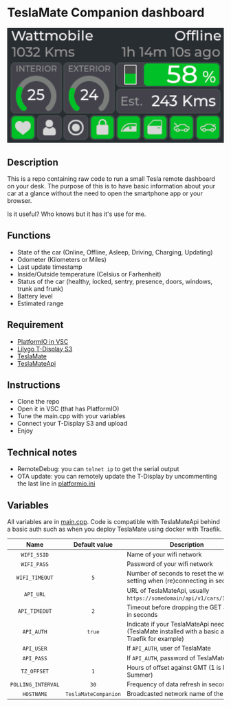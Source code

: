 # TeslaMate Companion dashboard

![main](img/main.png)

## Description
This is a repo containing raw code to run a small Tesla remote dashboard on your desk. The purpose of this is to have basic information about your car at a glance without the need to open the smartphone app or your browser.

Is it useful? Who knows but it has it's use for me.

## Functions
- State of the car (Online, Offline, Asleep, Driving, Charging, Updating)
- Odometer (Kilometers or Miles)
- Last update timestamp
- Inside/Outside temperature (Celsius or Farhenheit)
- Status of the car (healthy, locked, sentry, presence, doors, windows, trunk and frunk)
- Battery level
- Estimated range

## Requirement
- [PlatformIO in VSC](https://platformio.org/)
- [Lilygo T-Display S3](https://www.lilygo.cc/products/t-display-s3)
- [TeslaMate](https://github.com/teslamate-org/teslamate)
- [TeslaMateApi](https://github.com/tobiasehlert/teslamateapi)

## Instructions
- Clone the repo
- Open it in VSC (that has PlatformIO)
- Tune the main.cpp with your variables
- Connect your T-Display S3 and upload
- Enjoy

## Technical notes
- RemoteDebug: you can `telnet ip` to get the serial output
- OTA update: you can remotely update the T-Display by uncommenting the last line in [platformio.ini](./platformio.ini)

## Variables

All variables are in [main.cpp](./src/main.cpp). Code is compatible with TeslaMateApi behind a basic auth such as when you deploy TeslaMate using docker with Traefik.

| Name | Default value | Description
|:-:|:-:|--|
|`WIFI_SSID`||Name of your wifi network|
|`WIFI_PASS`||Password of your wifi network|
|`WIFI_TIMEOUT`|`5`|Number of seconds to reset the wifi setting when (re)connecting in seconds|
|`API_URL`||URL of TeslaMateApi, usually `https://somedomain/api/v1/cars/1/status`|
|`API_TIMEOUT`|`2`|Timeout before dropping the GET attempt in seconds|
|`API_AUTH`|`true`|Indicate if your TeslaMateApi need auth (TeslaMate installed with a basic auth by Traefik for example)|
|`API_USER`||If `API_AUTH`, user of TeslaMate|
|`API_PASS`||If `API_AUTH`, password of TeslaMate|
|`TZ_OFFSET`|`1`|Hours of offset against GMT (1 is France Summer)|
|`POLLING_INTERVAL`|`30`|Frequency of data refresh in seconds|
|`HOSTNAME`|`TeslaMateCompanion`|Broadcasted network name of the device|